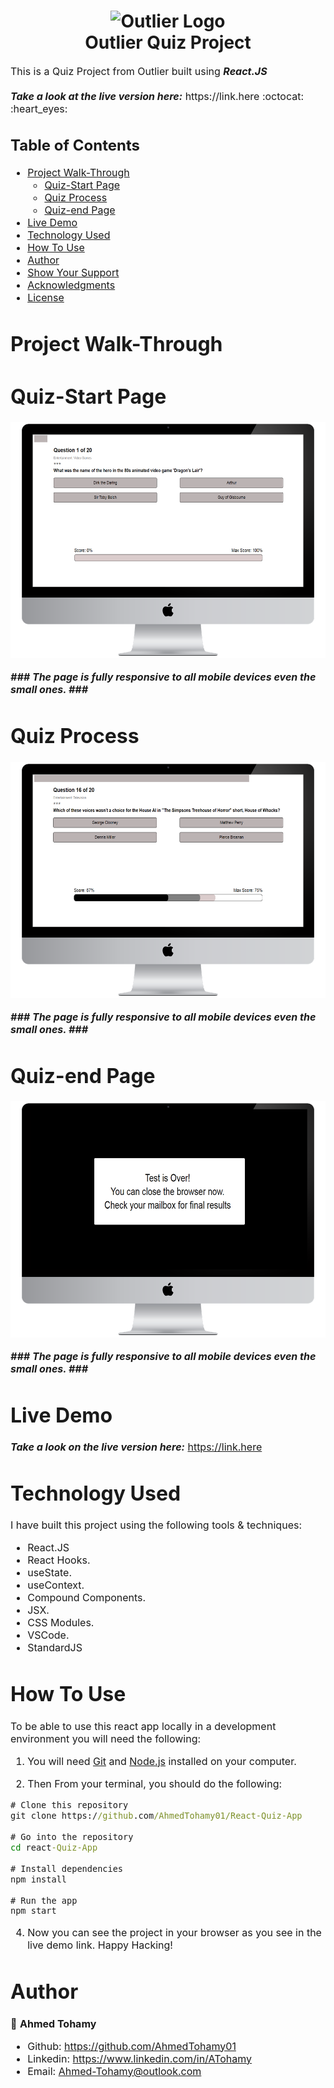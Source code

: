 
<h1 align="center">
  <img title="Outlier" src="https://pbs.twimg.com/profile_images/1158820124540821504/_G2GCB9n_400x400.jpg" alt="Outlier Logo" width="200" />
  <br>
  Outlier Quiz Project
</h1>

<p><font size="3">
  This is a Quiz Project from Outlier built using <strong><em>React.JS</em></strong> 
  <br><br> 
  <strong><em>Take a look at the live version here:</em></strong> https://link.here :octocat: :heart_eyes:

</p>


## Table of Contents

- [Project Walk-Through](#project-walk-through)
  - [Quiz-Start Page](#quiz-start-Page)
  - [Quiz Process](#quiz-process)
  - [Quiz-end Page](#quiz-end-page)
- [Live Demo](#live-demo)
- [Technology Used](#technology-used)
- [How To Use](#how-to-use)
- [Author](#author)
- [Show Your Support](#show-your-support)
- [Acknowledgments](#acknowledgments)
- [License](#license)




# Project Walk-Through

 # Quiz-Start Page

<div align="center"><a name="menu"></a>

![ScreenShot](/public/img/readme/1.png)
</div>


***### The page is fully responsive to all mobile devices even the small ones. ###***

 # Quiz Process
 
 <div align="center"><a name="menu"></a>

![ScreenShot](/public/img/readme/2.png)
</div>

***### The page is fully responsive to all mobile devices even the small ones. ###***


 # Quiz-end Page
 
<div align="center"><a name="menu"></a>

![ScreenShot](/public/img/readme/3.png)
</div>


***### The page is fully responsive to all mobile devices even the small ones. ###***

# Live Demo

***Take a look on the live version here:*** https://link.here


# Technology Used

I have built this project using the following tools & techniques:
- React.JS
- React Hooks.
- useState.
- useContext.
- Compound Components.
- JSX.
- CSS Modules.
- VSCode.
- StandardJS


# How To Use

To be able to use this react app locally in a development environment you will need the following:

1) You will need [Git](https://git-scm.com) and [Node.js](https://nodejs.org/en/download/) installed on your computer.

2) Then From your terminal, you should do the following:

```cmd
# Clone this repository
git clone https://github.com/AhmedTohamy01/React-Quiz-App

# Go into the repository
cd react-Quiz-App

# Install dependencies
npm install 

# Run the app
npm start

```

4) Now you can see the project in your browser as you see in the live demo link. 
Happy Hacking!


# Author

👤 **Ahmed Tohamy**
- Github: https://github.com/AhmedTohamy01
- Linkedin: https://www.linkedin.com/in/ATohamy
- Email: Ahmed-Tohamy@outlook.com




